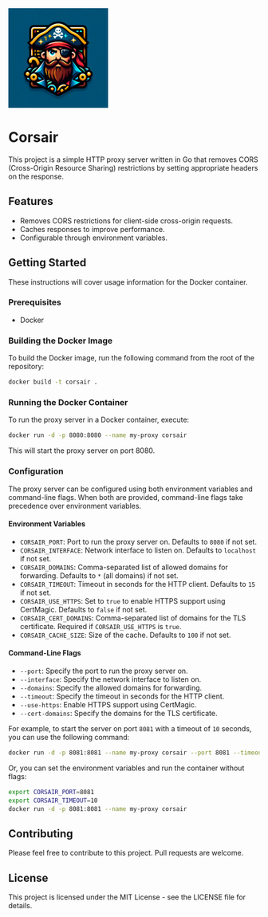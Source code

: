 <img src="logo.png" alt="Logo" width="200"/>

# Corsair

This project is a simple HTTP proxy server written in Go that removes CORS (Cross-Origin Resource Sharing) restrictions by setting appropriate headers on the response.

## Features

- Removes CORS restrictions for client-side cross-origin requests.
- Caches responses to improve performance.
- Configurable through environment variables.

## Getting Started

These instructions will cover usage information for the Docker container.

### Prerequisites

- Docker

### Building the Docker Image

To build the Docker image, run the following command from the root of the repository:

```sh
docker build -t corsair .
```

### Running the Docker Container

To run the proxy server in a Docker container, execute:

```sh
docker run -d -p 8080:8080 --name my-proxy corsair
```

This will start the proxy server on port 8080.

### Configuration

The proxy server can be configured using both environment variables and command-line flags. When both are provided, command-line flags take precedence over environment variables.

#### Environment Variables

- `CORSAIR_PORT`: Port to run the proxy server on. Defaults to `8080` if not set.
- `CORSAIR_INTERFACE`: Network interface to listen on. Defaults to `localhost` if not set.
- `CORSAIR_DOMAINS`: Comma-separated list of allowed domains for forwarding. Defaults to `*` (all domains) if not set.
- `CORSAIR_TIMEOUT`: Timeout in seconds for the HTTP client. Defaults to `15` if not set.
- `CORSAIR_USE_HTTPS`: Set to `true` to enable HTTPS support using CertMagic. Defaults to `false` if not set.
- `CORSAIR_CERT_DOMAINS`: Comma-separated list of domains for the TLS certificate. Required if `CORSAIR_USE_HTTPS` is `true`.
- `CORSAIR_CACHE_SIZE`: Size of the cache. Defaults to `100` if not set.

#### Command-Line Flags

- `--port`: Specify the port to run the proxy server on.
- `--interface`: Specify the network interface to listen on.
- `--domains`: Specify the allowed domains for forwarding.
- `--timeout`: Specify the timeout in seconds for the HTTP client.
- `--use-https`: Enable HTTPS support using CertMagic.
- `--cert-domains`: Specify the domains for the TLS certificate.

For example, to start the server on port `8081` with a timeout of `10` seconds, you can use the following command:

```sh
docker run -d -p 8081:8081 --name my-proxy corsair --port 8081 --timeout 10
```

Or, you can set the environment variables and run the container without flags:

```sh
export CORSAIR_PORT=8081
export CORSAIR_TIMEOUT=10
docker run -d -p 8081:8081 --name my-proxy corsair
```

## Contributing

Please feel free to contribute to this project. Pull requests are welcome.

## License

This project is licensed under the MIT License - see the LICENSE file for details.

